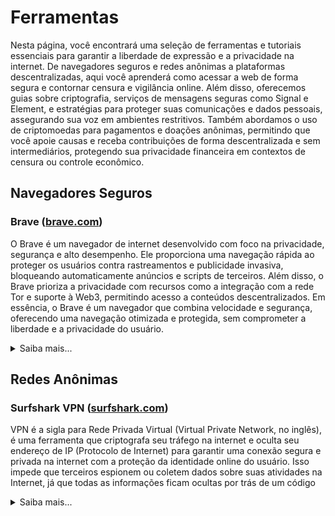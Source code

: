 # Ferramentas
Nesta página, você encontrará uma seleção de ferramentas e tutoriais essenciais para garantir a liberdade de expressão e a privacidade na internet. De navegadores seguros e redes anônimas a plataformas descentralizadas, aqui você aprenderá como acessar a web de forma segura e contornar censura e vigilância online. Além disso, oferecemos guias sobre criptografia, serviços de mensagens seguras como Signal e Element, e estratégias para proteger suas comunicações e dados pessoais, assegurando sua voz em ambientes restritivos. Também abordamos o uso de criptomoedas para pagamentos e doações anônimas, permitindo que você apoie causas e receba contribuições de forma descentralizada e sem intermediários, protegendo sua privacidade financeira em contextos de censura ou controle econômico.

## Navegadores Seguros

### Brave ([brave.com](https://brave.com/pt-br))
O Brave é um navegador de internet desenvolvido com foco na privacidade, segurança e alto desempenho. Ele proporciona uma navegação rápida ao proteger os usuários contra rastreamentos e publicidade invasiva, bloqueando automaticamente anúncios e scripts de terceiros. Além disso, o Brave prioriza a privacidade com recursos como a integração com a rede Tor e suporte à Web3, permitindo acesso a conteúdos descentralizados. Em essência, o Brave é um navegador que combina velocidade e segurança, oferecendo uma navegação otimizada e protegida, sem comprometer a liberdade e a privacidade do usuário.

<details>
  <summary>Saiba mais...</summary>

#### Navegação Anônima com Tor
<table border=none>
  <tr>
    <td>
      <img src="../img/brave_tor.gif" width="600px">
    </td>
    <td>
      O Tor é uma ferramenta que ajuda a proteger sua privacidade online. Quando você navega na internet, seu endereço IP (um número que identifica seu computador na rede) pode ser visto por sites ou outras pessoas, o que revela sua localização e atividades. O Tor funciona como uma espécie de “labirinto digital”, onde seus dados passam por vários computadores ao redor do mundo, tornando muito difícil para alguém saber de onde você realmente está acessando. No navegador Brave, você pode ativar o Tor nas configurações para usar essa proteção extra. Isso é especialmente útil para quem quer navegar de forma mais anônima e segura, evitando rastreamentos. 
      <a href="https://support.brave.com/hc/en-us/articles/360018121491-What-is-a-Private-Window-with-Tor-Connectivity" target="_blank">mais informações</a>    
    </td>
  </tr>
</table>

</details>


## Redes Anônimas

### Surfshark VPN ([surfshark.com](https://surfshark.com/pt-br))
VPN é a sigla para Rede Privada Virtual (Virtual Private Network, no inglês), é uma ferramenta que criptografa seu tráfego na internet e oculta seu endereço de IP (Protocolo de Internet) para garantir uma conexão segura e privada na internet com a proteção da identidade online do usuário. Isso impede que terceiros espionem ou coletem dados sobre suas atividades na Internet, já que todas as informações ficam ocultas por trás de um código

<details>
  <summary>Saiba mais...</summary>

#### Por que você precisa de VPN? 
<table border=none>
  <tr>
    <td><img src="../img/Secure-phone.svg"></td>
    <td><img src="../img/speaker-loud-voice-news-1.svg"></td>
    <td><img src="../img/grab-deal-coin-money.svg"></td>
  </tr>
  <tr>
    <td><b>Mais Segurança na Rede</b><br>
    Ao criptografar o tráfego, a VPN protege contra uma variedade de ataques cibernéticos. É especialmente útil se você usa Wi-Fi público, pois redes públicas representam mais ameaças do que sua rede residencial.</td>
    <td><b>Contorne a censura</b><br>
    Alguns governos censuram fortemente o uso da internet. A VPN pode ajudar você a superar essas restrições, cuidar da sua identidade online e aproveitar o melhor que a internet tem a oferecer.</td>
    <td><b>Fuja da discriminação de preços por localização</b><br>
    Alguns sites utilizam sua localização e cookies para ajustar os preços de seus produtos e serviços. Com uma VPN, você pode evitar essas práticas de marketing e economizar dinheiro ao fazer compras online.</td>
  </tr>  
</table>

</details>